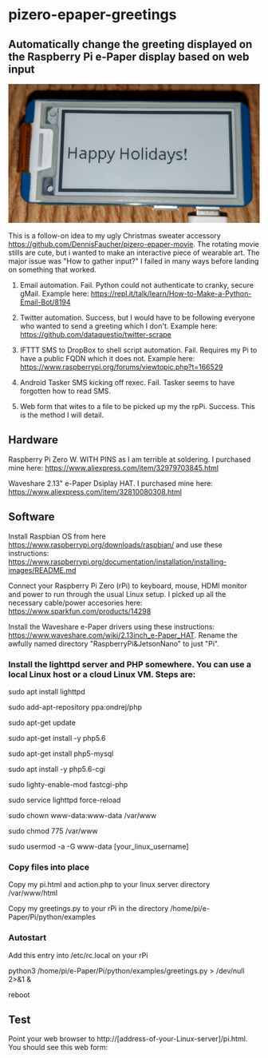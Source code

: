 # pizero-epaper-greetings
## Automatically change the greeting displayed on the Raspberry Pi e-Paper display based on web input
![Sample Image](https://github.com/DennisFaucher/pizero-epaper-greetings/blob/master/IMG_20191217_213739.jpg)

This is a follow-on idea to my ugly Christmas sweater accessory https://github.com/DennisFaucher/pizero-epaper-movie. The rotating movie stills are cute, but i wanted to make an interactive piece of wearable art. The major issue was "How to gather input?" I failed in many ways before landing on something that worked. 

 1) Email automation. Fail. Python could not authenticate to cranky, secure gMail. Example here: https://repl.it/talk/learn/How-to-Make-a-Python-Email-Bot/8194
 
 2) Twitter automation. Success, but I would have to be following everyone who wanted to send a greeting which I don't. Example here: https://github.com/dataquestio/twitter-scrape 
 
 3) IFTTT SMS to DropBox to shell script automation. Fail. Requires my Pi to have a public FQDN which it does not. Example here: https://www.raspberrypi.org/forums/viewtopic.php?t=166529
 
 4) Android Tasker SMS kicking off rexec. Fail. Tasker seems to have forgotten how to read SMS. 
 
 5) Web form that wites to a file to be picked up my the rpPi. Success. This is the method I will detail.
 
 ## Hardware
 Raspberry Pi Zero W. WITH PINS as I am terrible at soldering. I purchased mine here: https://www.aliexpress.com/item/32979703845.html

Waveshare 2.13" e-Paper Dsiplay HAT. I purchased mine here: https://www.aliexpress.com/item/32810080308.html
 
 ## Software
 Install Raspbian OS from here https://www.raspberrypi.org/downloads/raspbian/ and use these instructions: https://www.raspberrypi.org/documentation/installation/installing-images/README.md

Connect your Raspberry Pi Zero (rPi) to keyboard, mouse, HDMI monitor and power to run through the usual Linux setup. I picked up all the necessary cable/power accesories here: https://www.sparkfun.com/products/14298

Install the Waveshare e-Paper drivers using these instructions: https://www.waveshare.com/wiki/2.13inch_e-Paper_HAT. Rename the awfully named directory "RaspberryPi&JetsonNano" to just "Pi".

### Install the lighttpd server and PHP somewhere. You can use a local Linux host or a cloud Linux VM. Steps are:

sudo apt install lighttpd

sudo add-apt-repository ppa:ondrej/php

sudo apt-get update

sudo apt-get install -y php5.6

sudo apt-get install php5-mysql

sudo apt install -y php5.6-cgi

sudo lighty-enable-mod fastcgi-php

sudo service lighttpd force-reload

sudo chown www-data:www-data /var/www

sudo chmod 775 /var/www

sudo usermod -a -G www-data [your_linux_username]

### Copy files into place
Copy my pi.html and action.php to your linux server directory /var/www/html

Copy my greetings.py to your rPi in the directory /home/pi/e-Paper/Pi/python/examples
### Autostart
Add this entry into /etc/rc.local on your rPi

python3 /home/pi/e-Paper/Pi/python/examples/greetings.py  > /dev/null 2>&1 &

reboot
## Test
Point your web browser to http://[address-of-your-Linux-server]/pi.html. You should see this web form:


